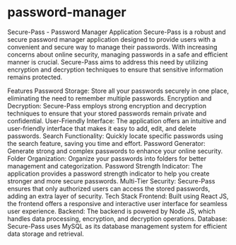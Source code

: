 # password-manager

Secure-Pass - Password Manager Application
Secure-Pass is a robust and secure password manager application designed to provide users with a convenient and secure way to manage their passwords. With increasing concerns about online security, managing passwords in a safe and efficient manner is crucial. Secure-Pass aims to address this need by utilizing encryption and decryption techniques to ensure that sensitive information remains protected.

Features
Password Storage: Store all your passwords securely in one place, eliminating the need to remember multiple passwords.
Encryption and Decryption: Secure-Pass employs strong encryption and decryption techniques to ensure that your stored passwords remain private and confidential.
User-Friendly Interface: The application offers an intuitive and user-friendly interface that makes it easy to add, edit, and delete passwords.
Search Functionality: Quickly locate specific passwords using the search feature, saving you time and effort.
Password Generator: Generate strong and complex passwords to enhance your online security.
Folder Organization: Organize your passwords into folders for better management and categorization.
Password Strength Indicator: The application provides a password strength indicator to help you create stronger and more secure passwords.
Multi-Tier Security: Secure-Pass ensures that only authorized users can access the stored passwords, adding an extra layer of security.
Tech Stack
Frontend: Built using React JS, the frontend offers a responsive and interactive user interface for seamless user experience.
Backend: The backend is powered by Node JS, which handles data processing, encryption, and decryption operations.
Database: Secure-Pass uses MySQL as its database management system for efficient data storage and retrieval.

